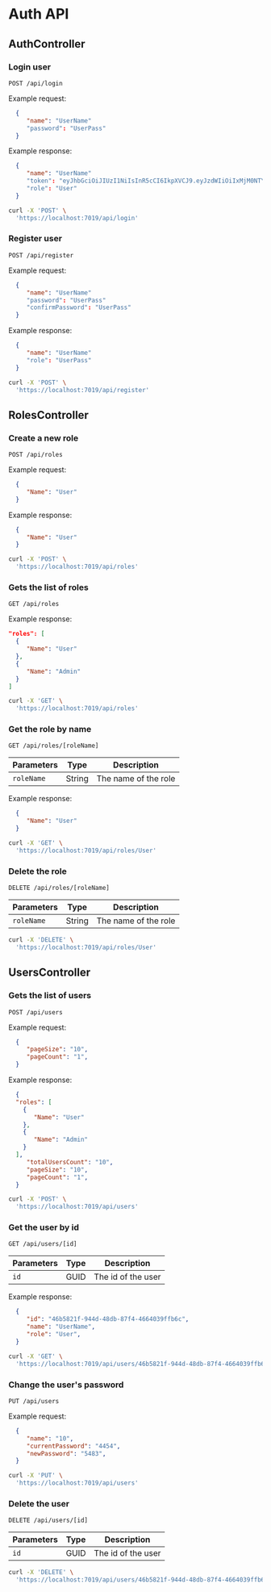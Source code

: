 # Auth API

## AuthController

### Login user

```
POST /api/login
```
Example request:

```json
  {
     "name": "UserName"
     "password": "UserPass"
  }
```

Example response:

```json
  {
     "name": "UserName"
     "token": "eyJhbGciOiJIUzI1NiIsInR5cCI6IkpXVCJ9.eyJzdWIiOiIxMjM0NTY3ODkwIiwibmFtZSI6IkpvaG4gRG9lIiwiaWF0IjoxNTE2MjM5MDIyfQ.SflKxwRJSMeKKF2QT4fwpMeJf36POk6yJV_adQssw5c"
     "role": "User"
  }
```

```bash
curl -X 'POST' \
  'https://localhost:7019/api/login'
```

### Register user

```
POST /api/register
```

Example request:

```json
  {
     "name": "UserName"
     "password": "UserPass"
     "confirmPassword": "UserPass"
  }
```

Example response:

```json
  {
     "name": "UserName"
     "role": "UserPass"
  }
```

```bash
curl -X 'POST' \
  'https://localhost:7019/api/register'
```

## RolesController

### Create a new role

```
POST /api/roles
```

Example request:

```json
  {
     "Name": "User"
  }
```

Example response:

```json
  {
     "Name": "User"
  }
```

```bash
curl -X 'POST' \
  'https://localhost:7019/api/roles'
```

### Gets the list of roles

```
GET /api/roles
```

Example response:

```json
"roles": [
  {
     "Name": "User"
  },
  {
     "Name": "Admin"
  }
]
```

```bash
curl -X 'GET' \
  'https://localhost:7019/api/roles'
```

### Get the role by name

```
GET /api/roles/[roleName]
```

| Parameters | Type    | Description           |
| --------- | -------  | --------------------- |
| `roleName`| String | The name of the role |

Example response:

```json
  {
     "Name": "User"
  }
```

```bash
curl -X 'GET' \
  'https://localhost:7019/api/roles/User'
```

### Delete the role

```
DELETE /api/roles/[roleName]
```

| Parameters | Type    | Description           |
| --------- | -------  | --------------------- |
| `roleName`| String | The name of the role |

```bash
curl -X 'DELETE' \
  'https://localhost:7019/api/roles/User'
```

## UsersController

### Gets the list of users

```
POST /api/users
```

Example request:

```json
  {
     "pageSize": "10",
     "pageCount": "1",
  }
```

Example response:

```json
  {
  "roles": [
    {
       "Name": "User"
    },
    {
       "Name": "Admin"
    }
  ],  
     "totalUsersCount": "10",
     "pageSize": "10",
     "pageCount": "1",
  }
```

```bash
curl -X 'POST' \
  'https://localhost:7019/api/users'
```

### Get the user by id

```
GET /api/users/[id]
```

| Parameters | Type    | Description           |
| --------- | -------  | --------------------- |
| `id`| GUID | The id of the user |

Example response:

```json
  {
     "id": "46b5821f-944d-48db-87f4-4664039ffb6c",
     "name": "UserName",
     "role": "User",
  }
```

```bash
curl -X 'GET' \
  'https://localhost:7019/api/users/46b5821f-944d-48db-87f4-4664039ffb6c'
```

### Change the user's password

```
PUT /api/users
```

Example request:

```json
  {
     "name": "10",
     "currentPassword": "4454",
     "newPassword": "5483",
  }
```

```bash
curl -X 'PUT' \
  'https://localhost:7019/api/users'
```

### Delete the user

```
DELETE /api/users/[id]
```

| Parameters | Type    | Description           |
| --------- | -------  | --------------------- |
| `id`| GUID | The id of the user |

```bash
curl -X 'DELETE' \
  'https://localhost:7019/api/users/46b5821f-944d-48db-87f4-4664039ffb6c'
```
